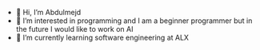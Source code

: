 - 👋 Hi, I’m Abdulmejd 
- 👀 I’m interested in programming and I am a beginner programmer but in the future I would like to work on AI
- 🌱 I’m currently learning software engineering at ALX 

